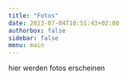 ```yaml
---
title: "Fotos"
date: 2023-07-04T10:51:43+02:00
authorbox: false
sidebar: false
menu: main
---
```


hier werden fotos erscheinen
